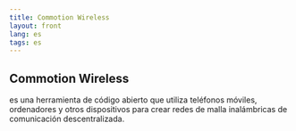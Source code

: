 ```yaml
---
title: Commotion Wireless
layout: front
lang: es
tags: es
---
```

<h2>Commotion Wireless</h2>
<p>es una herramienta de código abierto que utiliza teléfonos móviles, ordenadores y otros dispositivos para crear redes de malla inalámbricas de comunicación descentralizada.</p>

